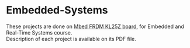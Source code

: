 # Embedded-Systems
These projects are done on <a href="https://os.mbed.com/handbook/mbed-FRDM-KL25Z">Mbed FRDM KL25Z board</a>, for Embedded and Real-Time Systems course.<br/>
Description of each project is available on its PDF file.
